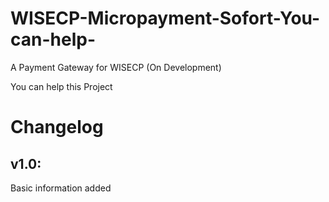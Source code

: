 # WISECP-Micropayment-Sofort-You-can-help-
A Payment Gateway for WISECP (On Development)

You can help this Project

Changelog
=
v1.0:
-
Basic information added

